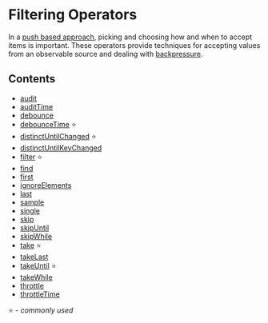 # Filtering Operators

In a
[push based approach](http://reactivex.io/rxjs/manual/overview.html#pull-versus-push),
picking and choosing how and when to accept items is important. These operators
provide techniques for accepting values from an observable source and dealing
with
[backpressure](https://github.com/Reactive-Extensions/RxJS/blob/master/doc/gettingstarted/backpressure.md).

## Contents

- [audit](audit.md)
- [auditTime](audittime.md)
- [debounce](debounce.md)
- [debounceTime](debouncetime.md) :star:
- [distinctUntilChanged](distinctuntilchanged.md) :star:
- [distinctUntilKeyChanged](distinctuntilkeychanged.md)
- [filter](filter.md) :star:
- [find](find.md)
- [first](first.md)
- [ignoreElements](ignoreelements.md)
- [last](last.md)
- [sample](sample.md)
- [single](single.md)
- [skip](skip.md)
- [skipUntil](skipuntil.md)
- [skipWhile](skipwhile.md)
- [take](take.md) :star:
- [takeLast](takelast.md)
- [takeUntil](takeuntil.md) :star:
- [takeWhile](takewhile.md)
- [throttle](throttle.md)
- [throttleTime](throttletime.md)

:star: - _commonly used_
